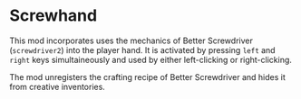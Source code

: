 # Screwhand

This mod incorporates uses the mechanics of Better Screwdriver (`screwdriver2`) into the player hand. It is activated by pressing `left` and `right` keys simultaineously and used by either left-clicking or right-clicking.

The mod unregisters the crafting recipe of Better Screwdriver and hides it from creative inventories.
